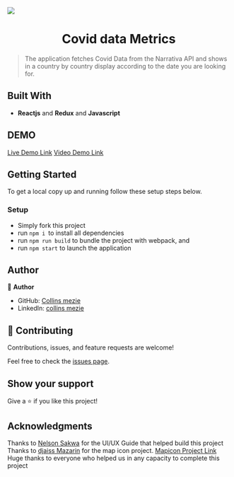 ![](https://img.shields.io/badge/Microverse-blueviolet)

<h1 align="center"> Covid data  Metrics </h1>

> The application fetches Covid Data from the Narrativa API and shows in a country by country display according to the date you are looking for.

## Built With

- **Reactjs** and **Redux** and **Javascript**

## DEMO

[Live Demo Link](https://covid-data-stats.netlify.app/)
[Video Demo Link](https://www.loom.com/share/5fa4ea687ee84c37b22f1b6cabf1239c)

## Getting Started

To get a local copy up and running follow these setup steps below.

### Setup

- Simply fork this project
- run `npm i `to install all dependencies
- run `npm run build` to bundle the project with webpack, and
- run `npm start` to launch the application

## Author

👤 **Author**

- GitHub: [Collins mezie](https://github.com/collinsmezie)
- LinkedIn: [collins mezie](https://www.linkedin.com/in/collinsmezie/)

## 🤝 Contributing

Contributions, issues, and feature requests are welcome!

Feel free to check the [issues page](https://github.com/collinsmezie/covid-19-data-API/issues).

## Show your support

Give a ⭐️ if you like this project!

## Acknowledgments

Thanks to [Nelson Sakwa](<https://www.behance.net/gallery/31579789/Ballhead-App-(Free-PSDs)>) for the UI/UX Guide that helped build this project
Thanks to [djaiss Mazarin](https://github.com/djaiss) for the map icon project.
[Mapicon Project Link](https://github.com/djaiss/mapsicon)
Huge thanks to everyone who helped us in any capacity to complete this project
